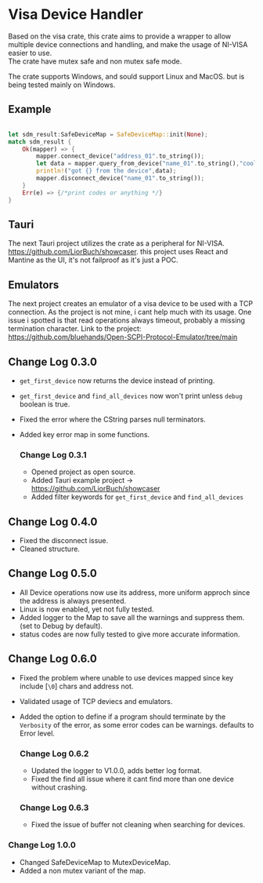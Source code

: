 Visa Device Handler
======

Based on the visa crate, this crate aims to provide a wrapper to allow multiple device connections and handling,
and make the usage of NI-VISA easier to use.   
The crate have mutex safe and non mutex safe mode.

The crate supports Windows, and sould support Linux and MacOS. but is being tested mainly on Windows.

## Example

```rust

let sdm_result:SafeDeviceMap = SafeDeviceMap::init(None);
match sdm_result {
    Ok(mapper) => {
        mapper.connect_device("address_01".to_string());
        let data = mapper.query_from_device("name_01".to_string(),"cool funcation with args").unwrap();
        println!("got {} from the device",data);
        mapper.disconnect_device("name_01".to_string());
    }
    Err(e) => {/*print codes or anything */}
}
```
## Tauri

The next Tauri project utilizes the crate as a peripheral for NI-VISA.
https://github.com/LiorBuch/showcaser.
this project uses React and Mantine as the UI, it's not failproof as it's just a POC.

## Emulators

The next project creates an emulator of a visa device to be used with a TCP connection.
As the project is not mine, i cant help much with its usage.
One issue i spotted is that read operations always timeout, probably a missing termination character.
Link to the project: https://github.com/bluehands/Open-SCPI-Protocol-Emulator/tree/main

## Change Log 0.3.0

- `get_first_device` now returns the device instead of printing.
- `get_first_device` and `find_all_devices` now won't print unless `debug` boolean is true.
- Fixed the error where the CString parses null terminators.
- Added key error map in some functions.

    ### Change Log 0.3.1

    - Opened project as open source.
    - Added Tauri example project -> https://github.com/LiorBuch/showcaser
    - Added filter keywords for `get_first_device` and `find_all_devices`

## Change Log 0.4.0

- Fixed the disconnect issue.
- Cleaned structure.

## Change Log 0.5.0

- All Device operations now use its address, more uniform approch since the address is always presented.
- Linux is now enabled, yet not fully tested.
- Added logger to the Map to save all the warnings and suppress them. (set to Debug by default).
- status codes are now fully tested to give more accurate information.

## Change Log 0.6.0
- Fixed the problem where unable to use devices mapped since key include [`\0`] chars and address not.
- Validated usage of TCP deviecs and emulators.
- Added the option to define if a program should terminate by the `Verbosity` of the error, as some error codes can be warnings. defaults to Error level.

    ### Change Log 0.6.2

    - Updated the logger to V1.0.0, adds better log format.
    - Fixed the find all issue where it cant find more than one device without crashing.

    ### Change Log 0.6.3
    - Fixed the issue of buffer not cleaning when searching for devices.

### Change Log 1.0.0
 - Changed SafeDeviceMap to MutexDeviceMap.
 - Added a non mutex variant of the map.